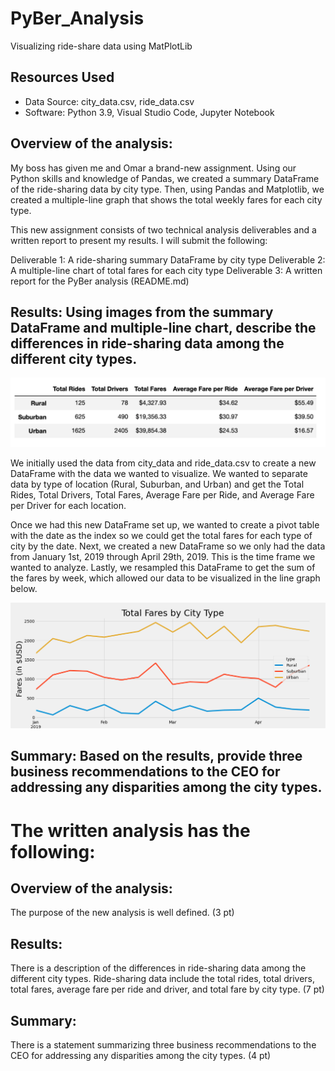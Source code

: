 # PyBer_Analysis
Visualizing ride-share data using MatPlotLib

## Resources Used
- Data Source: city_data.csv, ride_data.csv
- Software: Python 3.9, Visual Studio Code, Jupyter Notebook

## Overview of the analysis: 
My boss has given me and Omar a brand-new assignment. Using our Python skills and knowledge of Pandas, we created a summary DataFrame of the ride-sharing data by city type. Then, using Pandas and Matplotlib, we created a multiple-line graph that shows the total weekly fares for each city type.

This new assignment consists of two technical analysis deliverables and a written report to present my results. I will submit the following:

Deliverable 1: A ride-sharing summary DataFrame by city type
Deliverable 2: A multiple-line chart of total fares for each city type
Deliverable 3: A written report for the PyBer analysis (README.md)

## Results: Using images from the summary DataFrame and multiple-line chart, describe the differences in ride-sharing data among the different city types.
![ride_share_dataframe.png](Resources/ride_share_dataframe.png)

We initially used the data from city_data and ride_data.csv to create a new DataFrame with the data we wanted to visualize. We wanted to separate data by type of location (Rural, Suburban, and Urban) and get the Total Rides, Total Drivers, Total Fares, Average Fare per Ride, and Average Fare per Driver for each location. 

Once we had this new DataFrame set up, we wanted to create a pivot table with the date as the index so we could get the total fares for each type of city by the date. Next, we created a new DataFrame so we only had the data from January 1st, 2019 through April 29th, 2019. This is the time frame we wanted to analyze. Lastly, we resampled this DataFrame to get the sum of the fares by week, which allowed our data to be visualized in the line graph below.

![PyBer_fare_summary.png](analysis/PyBer_fare_summary.png)

## Summary: Based on the results, provide three business recommendations to the CEO for addressing any disparities among the city types.

# The written analysis has the following:

## Overview of the analysis:

The purpose of the new analysis is well defined. (3 pt)

## Results:

There is a description of the differences in ride-sharing data among the different city types. Ride-sharing data include the total rides, total drivers, total fares, average fare per ride and driver, and total fare by city type. (7 pt)

## Summary:

There is a statement summarizing three business recommendations to the CEO for addressing any disparities among the city types. (4 pt)
  
